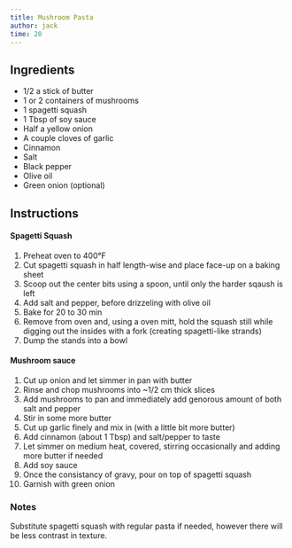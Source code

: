 ```yaml
---
title: Mushroom Pasta
author: jack
time: 20
---
```


<section markdown="1">

## Ingredients

- 1/2 a stick of butter
- 1 or 2 containers of mushrooms
- 1 spagetti squash
- 1 Tbsp of soy sauce
- Half a yellow onion
- A couple cloves of garlic
- Cinnamon
- Salt
- Black pepper
- Olive oil
- Green onion (optional)


</section>

## Instructions

#### Spagetti Squash

1. Preheat oven to 400°F
2. Cut spagetti squash in half length-wise and place face-up on a baking sheet
3. Scoop out the center bits using a spoon, until only the harder sqaush is left
3. Add salt and pepper, before drizzeling with olive oil
4. Bake for 20 to 30 min
5. Remove from oven and, using a oven mitt, hold the squash still while digging out the insides with a fork (creating spagetti-like strands)
6. Dump the stands into a bowl

#### Mushroom sauce

1. Cut up onion and let simmer in pan with butter
2. Rinse and chop mushrooms into ~1/2 cm thick slices
3. Add mushrooms to pan and immediately add genorous amount of both salt and pepper
4. Stir in some more butter
5. Cut up garlic finely and mix in (with a little bit more butter)
6. Add cinnamon (about 1 Tbsp) and salt/pepper to taste
7. Let simmer on medium heat, covered, stirring occasionally and adding more butter if needed
8. Add soy sauce
8. Once the consistancy of gravy, pour on top of spagetti squash
9. Garnish with green onion


### Notes

Substitute spagetti squash with regular pasta if needed, however there will be less contrast in texture.